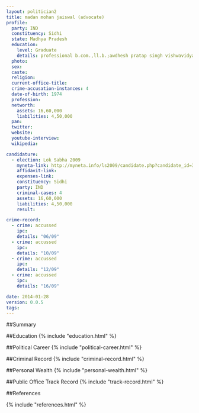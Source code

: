 ```yaml
---
layout: politician2
title: madan mohan jaiswal (advocate)
profile: 
  party: IND
  constituency: Sidhi
  state: Madhya Pradesh
  education: 
    level: Graduate
    details: professional b.com.,ll.b.;awdhesh pratap singh vishwavidyalay rewa madhya pradesh 1995-1998
  photo: 
  sex: 
  caste: 
  religion: 
  current-office-title: 
  crime-accusation-instances: 4
  date-of-birth: 1974
  profession: 
  networth: 
    assets: 16,60,000
    liabilities: 4,50,000
  pan: 
  twitter: 
  website: 
  youtube-interview: 
  wikipedia: 

candidature: 
  - election: Lok Sabha 2009
    myneta-link: http://myneta.info/ls2009/candidate.php?candidate_id=3294
    affidavit-link: 
    expenses-link: 
    constituency: Sidhi 
    party: IND
    criminal-cases: 4
    assets: 16,60,000
    liabilities: 4,50,000
    result:  

crime-record: 
  - crime: accussed
    ipc: 
    details: "06/09" 
  - crime: accussed
    ipc: 
    details: "10/09" 
  - crime: accussed
    ipc: 
    details: "12/09" 
  - crime: accussed
    ipc: 
    details: "16/09" 

date: 2014-01-28
version: 0.0.5
tags: 
---
```

##Summary


##Education
{% include "education.html" %}


##Political Career
{% include "political-career.html" %}


##Criminal Record
{% include "criminal-record.html" %}


##Personal Wealth
{% include "personal-wealth.html" %}


##Public Office Track Record
{% include "track-record.html" %}


##References


{% include "references.html" %}